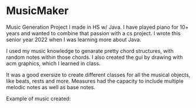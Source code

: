 # MusicMaker
Music Generation Project I made in HS w/ Java. I have played piano for 10+ years and wanted to combine that passion with a cs project. I wrote this senior year 2022 when I was learning more about Java. 

I used my music knowledge to genarate pretty chord structures, with random notes within those chords. I also created the gui by drawing with acm graphics, which I learned in class. 

It was a good exersize to create different classes for all the musical objects, like beats, rests and more. Measures had the capacity to include multiple melodic notes as well as base notes.

Example of music created:


